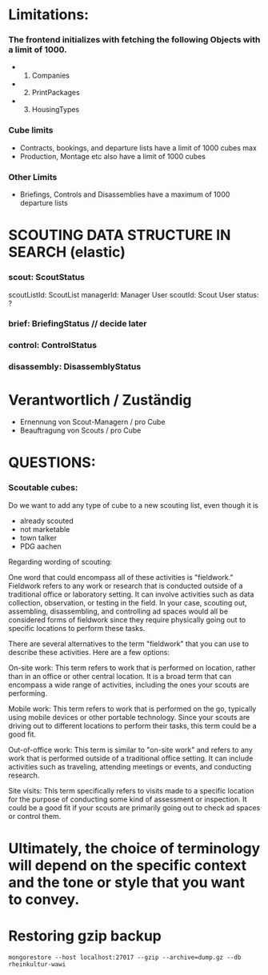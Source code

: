 # Limitations:
### The frontend initializes with fetching the following Objects with a limit of 1000.
- 1. Companies
- 2. PrintPackages
- 3. HousingTypes

### Cube limits
- Contracts, bookings, and departure lists have a limit of 1000 cubes max
- Production, Montage etc also have a limit of 1000 cubes

### Other Limits
- Briefings, Controls and Disassemblies have a maximum of 1000 departure lists

# SCOUTING DATA STRUCTURE IN SEARCH (elastic)

### scout: ScoutStatus
  scoutListId: ScoutList
  managerId: Manager User
  scoutId: Scout User
  status: ?

### brief: BriefingStatus // decide later


### control: ControlStatus
### disassembly: DisassemblyStatus

# Verantwortlich / Zuständig
- Ernennung von Scout-Managern / pro Cube
- Beauftragung von Scouts / pro Cube

# QUESTIONS:
### Scoutable cubes:
Do we want to add any type of cube to a new scouting list, even though it is
- already scouted
- not marketable
- town talker
- PDG aachen

Regarding wording of scouting:

One word that could encompass all of these activities is "fieldwork." Fieldwork refers to any work or research that is conducted outside of a traditional office or laboratory setting. It can involve activities such as data collection, observation, or testing in the field. In your case, scouting out, assembling, disassembling, and controlling ad spaces would all be considered forms of fieldwork since they require physically going out to specific locations to perform these tasks.

There are several alternatives to the term "fieldwork" that you can use to describe these activities. Here are a few options:

On-site work: This term refers to work that is performed on location, rather than in an office or other central location. It is a broad term that can encompass a wide range of activities, including the ones your scouts are performing.

Mobile work: This term refers to work that is performed on the go, typically using mobile devices or other portable technology. Since your scouts are driving out to different locations to perform their tasks, this term could be a good fit.

Out-of-office work: This term is similar to "on-site work" and refers to any work that is performed outside of a traditional office setting. It can include activities such as traveling, attending meetings or events, and conducting research.

Site visits: This term specifically refers to visits made to a specific location for the purpose of conducting some kind of assessment or inspection. It could be a good fit if your scouts are primarily going out to check ad spaces or control them.

Ultimately, the choice of terminology will depend on the specific context and the tone or style that you want to convey.
=======
# Restoring gzip backup
`mongorestore --host localhost:27017 --gzip --archive=dump.gz --db rheinkultur-wawi`
